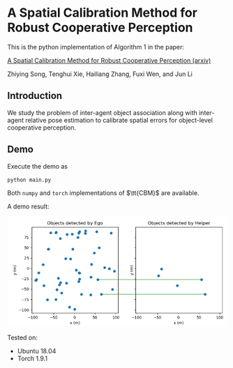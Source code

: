 # A Spatial Calibration Method for Robust Cooperative Perception
This is the python implementation of Algorithm 1 in the paper:

[A Spatial Calibration Method for Robust Cooperative Perception (arxiv)](https://arxiv.org/abs/2304.12033)

Zhiying Song, Tenghui Xie, Hailiang Zhang, Fuxi Wen, and Jun Li



## Introduction

We study the problem of inter-agent object association along with inter-agent relative pose estimation to calibrate spatial errors for object-level cooperative perception. 



## Demo

Execute the demo as

```python
python main.py
```

Both ```numpy``` and ```torch```  implementations of $\tt{CBM}$ are available.

A demo result:

![demo](figure/demo.png)

Tested on:

- Ubuntu 18.04
- Torch 1.9.1


